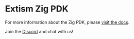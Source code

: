 # Extism Zig PDK

For more information about the Zig PDK, please [visit the docs](https://extism.org/docs/write-a-plugin/zig-pdk).

Join the [Discord](https://discord.gg/cx3usBCWnc) and chat with us!
